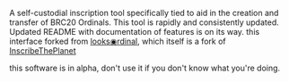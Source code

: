 A self-custodial inscription tool specifically tied to aid in the creation and transfer of BRC20 Ordinals.
This tool is rapidly and consistently updated. Updated README with documentation of features is on its way.
this interface forked from [looks◉rdinal](https://looksordinal.com/), which itself is a fork of [InscribeThePlanet](https://inscribetheplanet.com/)

this software is in alpha, don't use it if you don't know what you're doing.
